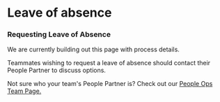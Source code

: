 # Leave of absence

### Requesting Leave of Absence

We are currently building out this page with process details.

Teammates wishing to request a leave of absence should contact their People Partner to discuss options.

Not sure who your team's People Partner is? Check out our [People Ops Team Page.](../../departments/people-talent/people-ops/index.md)
